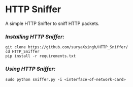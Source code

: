 # HTTP Sniffer

A simple HTTP Sniffer to sniff HTTP packets.

### _Installing HTTP Sniffer:_
```
git clone https://github.com/suryaXsingh/HTTP_Sniffer/
cd HTTP_Sniffer
pip install -r requirements.txt
```

### _Using HTTP Sniffer:_
```
sudo python sniffer.py -i <interface-of-network-card>
```
